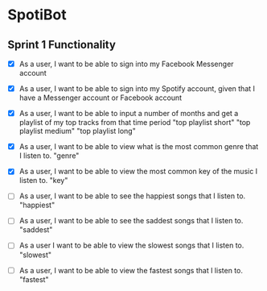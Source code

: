 # SpotiBot

## Sprint 1 Functionality
- [x] As a user, I want to be able to sign into my Facebook Messenger account
- [x] As a user, I want to be able to sign into my Spotify account, given that I have a Messenger account or Facebook account
- [x] As a user, I want to be able to input a number of months and get a playlist of my top tracks from that time period
  "top playlist short" "top playlist medium" "top playlist long"
- [x] As a user, I want to be able to view what is the most common genre that I listen to.
  "genre"
- [x] As a user, I want to be able to view the most common key of the music I listen to.
  "key"
- [ ] As a user, I want to be able to see the happiest songs that I listen to.
  "happiest"
- [ ] As a user, I want to be able to see the saddest songs that I listen to.
  "saddest"
- [ ] As a user I want to be able to view the slowest songs that I listen to.
  "slowest"
- [ ] As a user, I want to be able to view the fastest songs that I listen to.
  "fastest"

